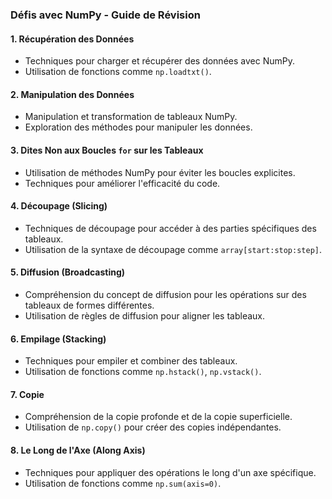 
### Défis avec NumPy - Guide de Révision

#### 1. **Récupération des Données**
   - Techniques pour charger et récupérer des données avec NumPy.
   - Utilisation de fonctions comme `np.loadtxt()`.

#### 2. **Manipulation des Données**
   - Manipulation et transformation de tableaux NumPy.
   - Exploration des méthodes pour manipuler les données.

#### 3. **Dites Non aux Boucles `for` sur les Tableaux**
   - Utilisation de méthodes NumPy pour éviter les boucles explicites.
   - Techniques pour améliorer l'efficacité du code.

#### 4. **Découpage (Slicing)**
   - Techniques de découpage pour accéder à des parties spécifiques des tableaux.
   - Utilisation de la syntaxe de découpage comme `array[start:stop:step]`.

#### 5. **Diffusion (Broadcasting)**
   - Compréhension du concept de diffusion pour les opérations sur des tableaux de formes différentes.
   - Utilisation de règles de diffusion pour aligner les tableaux.

#### 6. **Empilage (Stacking)**
   - Techniques pour empiler et combiner des tableaux.
   - Utilisation de fonctions comme `np.hstack()`, `np.vstack()`.

#### 7. **Copie**
   - Compréhension de la copie profonde et de la copie superficielle.
   - Utilisation de `np.copy()` pour créer des copies indépendantes.

#### 8. **Le Long de l'Axe (Along Axis)**
   - Techniques pour appliquer des opérations le long d'un axe spécifique.
   - Utilisation de fonctions comme `np.sum(axis=0)`.

